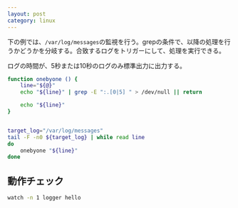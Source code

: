 ```yaml
---
layout: post
category: linux
---
```


下の例では、`/var/log/messages`の監視を行う。grepの条件で、以降の処理を行うかどうかを分岐する。合致するログをトリガーにして、処理を実行できる。

ログの時間が、5秒または10秒のログのみ標準出力に出力する。

```sh
function onebyone () {
    line="${@}"
    echo "${line}" | grep -E ":.[0|5] " > /dev/null || return

    echo "${line}"
}


target_log="/var/log/messages"
tail -F -n0 ${target_log} | while read line
do
    onebyone "${line}"
done
```

## 動作チェック

```sh
watch -n 1 logger hello
```

